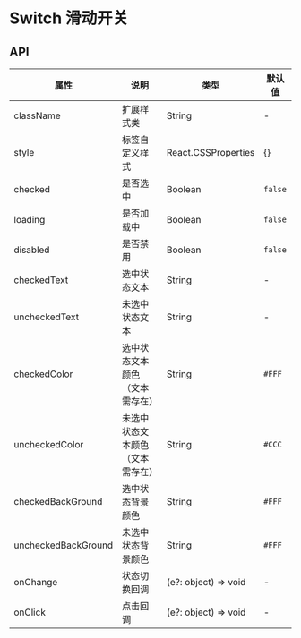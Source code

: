 
# Switch 滑动开关

<code src="./demos/index.tsx"></code>

## API

属性 | 说明 | 类型 | 默认值
----|-----|------|------
| className   | 扩展样式类  | String | - |
| style | 标签自定义样式 | React.CSSProperties | {} |
| checked | 是否选中 | Boolean | `false` |
| loading | 是否加载中 | Boolean | `false` |
| disabled | 是否禁用 | Boolean | `false` |
| checkedText | 选中状态文本 | String | - |
| uncheckedText | 未选中状态文本 | String | - |
| checkedColor | 选中状态文本颜色（文本需存在） | String | `#FFF` |
| uncheckedColor | 未选中状态文本颜色（文本需存在） | String | `#CCC` |
| checkedBackGround | 选中状态背景颜色 | String | `#FFF` |
| uncheckedBackGround | 未选中状态背景颜色 | String | `#FFF` |
| onChange | 状态切换回调 | (e?: object) => void | - |
| onClick | 点击回调 | (e?: object) => void | - |